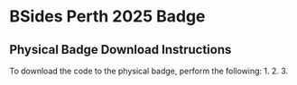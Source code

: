 # BSides Perth 2025 Badge

## Physical Badge Download Instructions

To download the code to the physical badge, perform the following:
1.
2.
3.